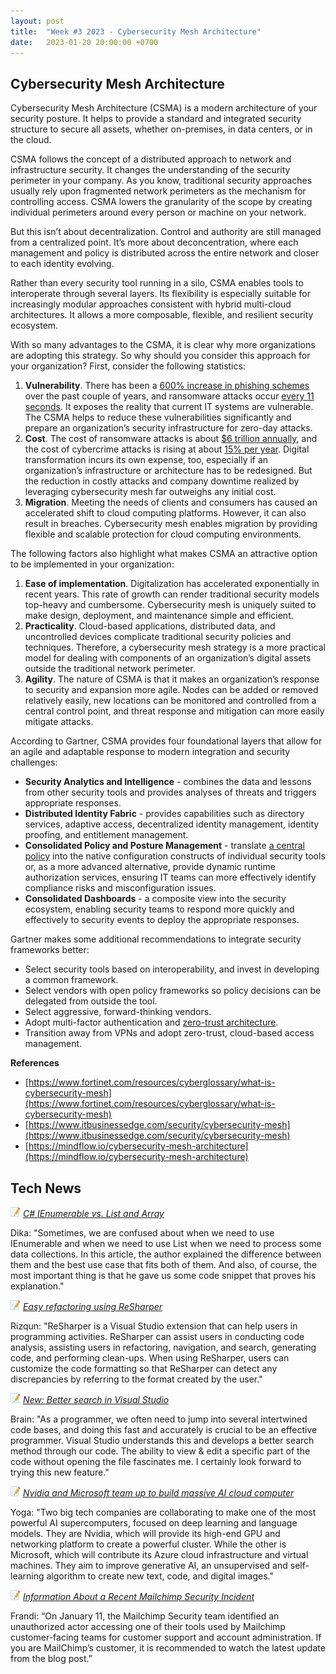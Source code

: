 ```yaml
---
layout: post
title:  "Week #3 2023 - Cybersecurity Mesh Architecture"
date:   2023-01-20 20:00:00 +0700
---
```


## Cybersecurity Mesh Architecture

Cybersecurity Mesh Architecture (CSMA) is a modern architecture of your security posture. It helps to provide a standard and integrated security structure to secure all assets, whether on-premises, in data centers, or in the cloud.

CSMA follows the concept of a distributed approach to network and infrastructure security. It changes the understanding of the security perimeter in your company. As you know, traditional security approaches usually rely upon fragmented network perimeters as the mechanism for controlling access. CSMA lowers the granularity of the scope by creating individual perimeters around every person or machine on your network. 

But this isn’t about decentralization. Control and authority are still managed from a centralized point. It’s more about deconcentration, where each management and policy is distributed across the entire network and closer to each identity evolving.

Rather than every security tool running in a silo, CSMA enables tools to interoperate through several layers. Its flexibility is especially suitable for increasingly modular approaches consistent with hybrid multi-cloud architectures. It allows a more composable, flexible, and resilient security ecosystem.

With so many advantages to the CSMA, it is clear why more organizations are adopting this strategy. So why should you consider this approach for your organization? First, consider the following statistics:

1. **Vulnerability**. There has been a [600% increase in phishing schemes](https://www.infosecurity-magazine.com/news/covid19-drive-phishing-emails-667/) over the past couple of years, and ransomware attacks occur [every 11 seconds](https://www.varonis.com/blog/ransomware-statistics). It exposes the reality that current IT systems are vulnerable. The CSMA helps to reduce these vulnerabilities significantly and prepare an organization’s security infrastructure for zero-day attacks. 
2. **Cost**. The cost of ransomware attacks is about [$6 trillion annually](https://cisomag.com/), and the cost of cybercrime attacks is rising at about [15% per year](https://www.sumologic.com/blog/cost-of-cyber-attacks-vs-cost-of-cyber-security-in-2021/). Digital transformation incurs its own expense, too, especially if an organization’s infrastructure or architecture has to be redesigned. But the reduction in costly attacks and company downtime realized by leveraging cybersecurity mesh far outweighs any initial cost.
3. **Migration**. Meeting the needs of clients and consumers has caused an accelerated shift to cloud computing platforms. However, it can also result in breaches. Cybersecurity mesh enables migration by providing flexible and scalable protection for cloud computing environments.

The following factors also highlight what makes CSMA an attractive option to be implemented in your organization:

1. **Ease of implementation**. Digitalization has accelerated exponentially in recent years. This rate of growth can render traditional security models top-heavy and cumbersome. Cybersecurity mesh is uniquely suited to make design, deployment, and maintenance simple and efficient.
2. **Practicality**. Cloud-based applications, distributed data, and uncontrolled devices complicate traditional security policies and techniques. Therefore, a cybersecurity mesh strategy is a more practical model for dealing with components of an organization’s digital assets outside the traditional network perimeter.
3. **Agility**. The nature of CSMA is that it makes an organization’s response to security and expansion more agile. Nodes can be added or removed relatively easily, new locations can be monitored and controlled from a central control point, and threat response and mitigation can more easily mitigate attacks.

According to Gartner, CSMA provides four foundational layers that allow for an agile and adaptable response to modern integration and security challenges:

- **Security Analytics and Intelligence** - combines the data and lessons from other security tools and provides analyses of threats and triggers appropriate responses.
- **Distributed Identity Fabric** - provides capabilities such as directory services, adaptive access, decentralized identity management, identity proofing, and entitlement management.
- **Consolidated Policy and Posture Management** - translate [a central policy](https://www.fortinet.com/resources/cyberglossary/it-security-policy) into the native configuration constructs of individual security tools or, as a more advanced alternative, provide dynamic runtime authorization services, ensuring IT teams can more effectively identify compliance risks and misconfiguration issues.
- **Consolidated Dashboards** - a composite view into the security ecosystem, enabling security teams to respond more quickly and effectively to security events to deploy the appropriate responses.

Gartner makes some additional recommendations to integrate security frameworks better:

- Select security tools based on interoperability, and invest in developing a common framework.
- Select vendors with open policy frameworks so policy decisions can be delegated from outside the tool.
- Select aggressive, forward-thinking vendors.
- Adopt multi-factor authentication and [zero-trust architecture](https://tech-updates.polyrific.com/2022/10/14/week41-2022.html).
- Transition away from VPNs and adopt zero-trust, cloud-based access management. 

__References__

- [https://www.fortinet.com/resources/cyberglossary/what-is-cybersecurity-mesh](https://www.fortinet.com/resources/cyberglossary/what-is-cybersecurity-mesh)
- [https://www.itbusinessedge.com/security/cybersecurity-mesh](https://www.itbusinessedge.com/security/cybersecurity-mesh)
- [https://mindflow.io/cybersecurity-mesh-architecture](https://mindflow.io/cybersecurity-mesh-architecture)


## Tech News

![memo](/assets/images/memo16.png) *[C# IEnumerable vs. List and Array](https://medium.com/@ben.k.muller/c-ienumerable-vs-list-and-array-9f099f157f4f)*

Dika: "Sometimes, we are confused about when we need to use IEnumerable and when we need to use List when we need to process some data collections. In this article, the author explained the difference between them and the best use case that fits both of them. And also, of course, the most important thing is that he gave us some code snippet that proves his explanation."

![memo](/assets/images/memo16.png) *[Easy refactoring using ReSharper](https://www.jetbrains.com/resharper/)*

Rizqun: "ReSharper is a Visual Studio extension that can help users in programming activities. ReSharper can assist users in conducting code analysis, assisting users in refactoring, navigation, and search, generating code, and performing clean-ups. When using ReSharper, users can customize the code formatting so that ReSharper can detect any discrepancies by referring to the format created by the user."

![memo](/assets/images/memo16.png) *[New: Better search in Visual Studio](https://devblogs.microsoft.com/visualstudio/new-better-search-in-visual-studio/)*

Brain: "As a programmer, we often need to jump into several intertwined code bases, and doing this fast and accurately is crucial to be an effective programmer. Visual Studio understands this and develops a better search method through our code. The ability to view & edit a specific part of the code without opening the file fascinates me. I certainly look forward to trying this new feature."

![memo](/assets/images/memo16.png) *[Nvidia and Microsoft team up to build massive AI cloud computer](https://arstechnica.com/information-technology/2022/11/nvidia-and-microsoft-team-up-to-build-massive-ai-cloud-computer/)*

Yoga: "Two big tech companies are collaborating to make one of the most powerful AI supercomputers, focused on deep learning and language models. They are Nvidia, which will provide its high-end GPU and networking platform to create a powerful cluster. While the other is Microsoft, which will contribute its Azure cloud infrastructure and virtual machines. They aim to improve generative AI, an unsupervised and self-learning algorithm to create new text, code, and digital images." 

![memo](/assets/images/memo16.png) *[Information About a Recent Mailchimp Security Incident](https://mailchimp.com/en-gb/january-2023-security-incident/)*

Frandi: “On January 11, the Mailchimp Security team identified an unauthorized actor accessing one of their tools used by Mailchimp customer-facing teams for customer support and account administration. If you are MailChimp’s customer, it is recommended to watch the latest update from the blog post.”